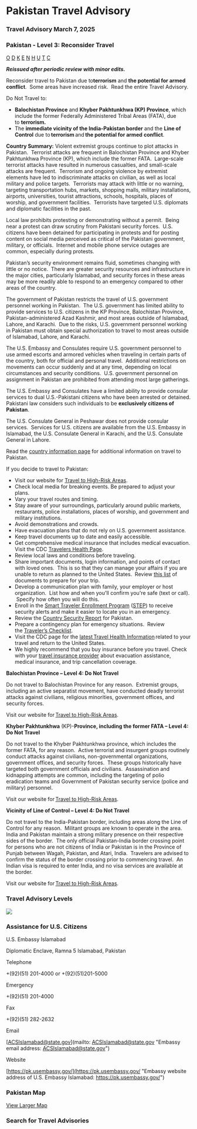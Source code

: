 # Pakistan Travel Advisory

### Travel Advisory March 7, 2025

### Pakistan - Level 3: Reconsider Travel

[O](javascript:void(0); "Tool Tip: Other")
[D](javascript:void(0); "Tool Tip: Wrongful Detention")
[K](javascript:void(0); "Tool Tip: Kidnap and Hostage")
[E](javascript:void(0); "Tool Tip: Event")
[N](javascript:void(0); "Tool Tip: Disaster")
[H](javascript:void(0); "Tool Tip: Health")
[U](javascript:void(0); "Tool Tip: Civil Unrest")
[T](javascript:void(0); "Tool Tip: Terrorism")
[C](javascript:void(0); "Tool Tip: Crimes")

***Reissued after periodic review with minor edits.***

Reconsider travel to Pakistan due to**terrorism** and **the potential for armed conflict**.  Some areas have increased risk.  Read the entire Travel Advisory.

Do Not Travel to:

* **Balochistan Province** and **Khyber Pakhtunkhwa (KP) Province**, which include the former Federally Administered Tribal Areas (FATA), due to **terrorism.**
* The **immediate vicinity of the India-Pakistan border** and the **Line of Control** due to **terrorism** and **the potential for armed** **conflict**.

**Country Summary:** Violent extremist groups continue to plot attacks in Pakistan.  Terrorist attacks are frequent in Balochistan Province and Khyber Pakhtunkhwa Province (KP), which include the former FATA.  Large-scale terrorist attacks have resulted in numerous casualties, and small-scale attacks are frequent.  Terrorism and ongoing violence by extremist elements have led to indiscriminate attacks on civilian, as well as local military and police targets.  Terrorists may attack with little or no warning, targeting transportation hubs, markets, shopping malls, military installations, airports, universities, tourist attractions, schools, hospitals, places of worship, and government facilities.  Terrorists have targeted U.S. diplomats and diplomatic facilities in the past.

Local law prohibits protesting or demonstrating without a permit.  Being near a protest can draw scrutiny from Pakistani security forces.  U.S. citizens have been detained for participating in protests and for posting content on social media perceived as critical of the Pakistani government, military, or officials.  Internet and mobile phone service outages are common, especially during protests.

Pakistan’s security environment remains fluid, sometimes changing with little or no notice.  There are greater security resources and infrastructure in the major cities, particularly Islamabad, and security forces in these areas may be more readily able to respond to an emergency compared to other areas of the country.

The government of Pakistan restricts the travel of U.S. government personnel working in Pakistan.  The U.S. government has limited ability to provide services to U.S. citizens in the KP Province, Balochistan Province, Pakistan-administered Azad Kashmir, and most areas outside of Islamabad, Lahore, and Karachi.  Due to the risks, U.S. government personnel working in Pakistan must obtain special authorization to travel to most areas outside of Islamabad, Lahore, and Karachi.

The U.S. Embassy and Consulates require U.S. government personnel to use armed escorts and armored vehicles when traveling in certain parts of the country, both for official and personal travel.  Additional restrictions on movements can occur suddenly and at any time, depending on local circumstances and security conditions.  U.S. government personnel on assignment in Pakistan are prohibited from attending most large gatherings.

The U.S. Embassy and Consulates have a limited ability to provide consular services to dual U.S.-Pakistani citizens who have been arrested or detained. Pakistani law considers such individuals to be **exclusively citizens of Pakistan**.

The U.S. Consulate General in Peshawar does not provide consular services.  Services for U.S. citizens are available from the U.S. Embassy in Islamabad, the U.S. Consulate General in Karachi, and the U.S. Consulate General in Lahore.

Read the [country information page](https://travel.state.gov/content/travel/en/international-travel/International-Travel-Country-Information-Pages/Pakistan.html) for additional information on travel to Pakistan.

If you decide to travel to Pakistan:

* Visit our website for [Travel to High-Risk Areas](https://travel.state.gov/content/passports/en/go/TraveltoHighRiskAreas.html).
* Check local media for breaking events. Be prepared to adjust your plans.
* Vary your travel routes and timing.
* Stay aware of your surroundings, particularly around public markets, restaurants, police installations, places of worship, and government and military institutions.
* Avoid demonstrations and crowds.
* Have evacuation plans that do not rely on U.S. government assistance.
* Keep travel documents up to date and easily accessible.
* Get comprehensive medical insurance that includes medical evacuation. Visit the CDC [Travelers Health Page](https://wwwnc.cdc.gov/travel).
* Review local laws and conditions before traveling.
* Share important documents, login information, and points of contact with loved ones.  This is so that they can manage your affairs if you are unable to return as planned to the United States.  Review [this list](https://travel.state.gov/content/travel/en/international-travel/before-you-go/travelers-checklist.html/) of documents to prepare for your trip.
* Develop a communication plan with family, your employer or host organization.  List how and when you'll confirm you're safe (text or call).  Specify how often you will do this.
* Enroll in the [Smart Traveler Enrollment Program](https://step.state.gov/step/) ([STEP](https://step.state.gov/step/)) to receive security alerts and make it easier to locate you in an emergency.
* Review the [Country Security Report](https://www.osac.gov/Content/Browse/Report?subContentTypes=Country%20Security%20Report) for Pakistan.
* Prepare a contingency plan for emergency situations.  Review the [Traveler’s Checklist](https://travel.state.gov/content/travel/en/international-travel/before-you-go/travelers-checklist.html#_blank).
* Visit the CDC page for the [latest Travel Health Information](https://wwwnc.cdc.gov/travel/destinations/list) related to your travel and return to the United States.
* We highly recommend that you buy insurance before you travel. Check with your [travel insurance provider](https://travel.state.gov/content/travel/en/international-travel/before-you-go/your-health-abroad/Insurance_Coverage_Overseas.html) about evacuation assistance, medical insurance, and trip cancellation coverage.

**Balochistan Province – Level 4: Do Not Travel**

Do not travel to Balochistan Province for any reason.  Extremist groups, including an active separatist movement, have conducted deadly terrorist attacks against civilians, religious minorities, government offices, and security forces.

Visit our website for [Travel to High-Risk Areas](https://travel.state.gov/content/passports/en/go/TraveltoHighRiskAreas.html).

**Khyber Pakhtunkhwa** (KP)-**Province, including the former FATA – Level 4: Do Not Travel**

Do not travel to the Khyber Pakhtunkhwa province, which includes the former FATA, for any reason.  Active terrorist and insurgent groups routinely conduct attacks against civilians, non-governmental organizations, government offices, and security forces.  These groups historically have targeted both government officials and civilians.  Assassination and kidnapping attempts are common, including the targeting of polio eradication teams and Government of Pakistan security service (police and military) personnel.

Visit our website for [Travel to High-Risk Areas](https://travel.state.gov/content/passports/en/go/TraveltoHighRiskAreas.html).

**Vicinity of Line of Control – Level 4: Do Not Travel**

Do not travel to the India-Pakistan border, including areas along the Line of Control for any reason.  Militant groups are known to operate in the area. India and Pakistan maintain a strong military presence on their respective sides of the border.  The only official Pakistan-India border crossing point for persons who are not citizens of India or Pakistan is in the Province of Punjab between Wagah, Pakistan, and Atari, India.  Travelers are advised to confirm the status of the border crossing prior to commencing travel.  An Indian visa is required to enter India, and no visa services are available at the border.

Visit our website for [Travel to High-Risk Areas](https://travel.state.gov/content/passports/en/go/TraveltoHighRiskAreas.html).

### Travel Advisory Levels

[![](/content/dam/NEWTravelAssets/images/travel-levelv1.svg)](/content/travel/en/international-travel/before-you-go/about-our-new-products.html "Travel Advisory Levels")

### Assistance for U.S. Citizens

U.S. Embassy Islamabad

Diplomatic Enclave, Ramna 5 Islamabad, Pakistan

Telephone

+(92)(51) 201-4000 or +(92)(51)201-5000

Emergency

+(92)(51) 201-4000

Fax

+(92)(51) 282-2632

Email

[ACSIslamabad@state.gov](mailto: ACSIslamabad@state.gov "Embassy email address: ACSIslamabad@state.gov")

Website

[https://pk.usembassy.gov/](https://pk.usembassy.gov/ "Embassy website address of U.S. Embassy Islamabad: https://pk.usembassy.gov/")

### Pakistan Map

[View Larger Map](https://travelmaps.state.gov/TSGMap/?extent=54.524252636,22.212179252,81.23945402,34.455474251 "Map of Pakistan")



### Search for Travel Advisories